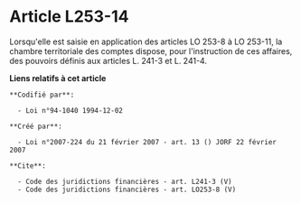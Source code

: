 # Article L253-14

Lorsqu'elle est saisie en application des articles LO 253-8 à LO 253-11, la chambre territoriale des comptes dispose, pour
l'instruction de ces affaires, des pouvoirs définis aux articles L. 241-3 et L. 241-4.

**Liens relatifs à cet article**

	**Codifié par**:

	  - Loi n°94-1040 1994-12-02

	**Créé par**:

	  - Loi n°2007-224 du 21 février 2007 - art. 13 () JORF 22 février 2007

	**Cite**:

	  - Code des juridictions financières - art. L241-3 (V)
	  - Code des juridictions financières - art. LO253-8 (V)

